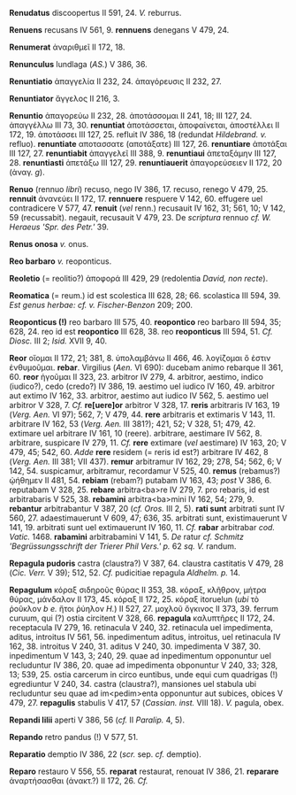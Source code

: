 **Renudatus** discoopertus II 591, 24. *V.* reburrus.

**Renuens** recusans IV 561, 9. **rennuens** denegans V 479, 24.

**Renumerat** ἀναριθμεῖ II 172, 18.

**Renunculus** lundlaga (*AS.*) V 386, 36.

**Renuntiatio** ἀπαγγελία II 232, 24. ἀπαγόρευσις II 232, 27.

**Renuntiator** ἄγγελος II 216, 3.

**Renuntio** ἀπαγορεύω II 232, 28. ἀποτάσσομαι II 241, 18; III 127, 24.
ἀπαγγέλλω III 73, 30. **renuntiat** ἀποτάσσεται, ἀποφαίνεται, ἀποστέλλει
II 172, 19. ἀποτάσσει III 127, 25. refluit IV 386, 18 (redundat
*Hildebrand. v.* refluo). **renuntiate** αποτασσατε (αποτάξατε) III
127, 26. **renuntiare** ἀποτάξαι III 127, 27. **renuntiabit** ἀπαγγελεῖ
III 388, 9. **renuntiaui** ἀπεταξάμην III 127, 28. **renuntiasti**
ἀπετάξω III 127, 29. **renuntiauerit** ἀπαγορεύσειεν II 172, 20 (ἀναγ.
*g*).

**Renuo** (rennuo *libri*) recuso, nego IV 386, 17. recuso, renego V
479, 25. **rennuit** ἀνανεύει II 172, 17. **rennuere** respuere V 142,
60. effugere uel contradicere V 577, 47. **renuit** (*vel* renn.)
recusauit IV 162, 31; 561, 10; V 142, 59 (recussabit). negauit,
recusauit V 479, 23. De *scriptura* rennuo *cf. W. Heraeus 'Spr. des
Petr.'* 39.

**Renus onosa** *v.* onus.

**Reo barbaro** *v.* reoponticus.

**Reoletio** (= reolitio?) ἀποφορά III 429, 29 (redolentia *David, non
recte*).

**Reomatica** (= reum.) id est scolestica III 628, 28; 66.
scolastica III 594, 39. *Est genus herbae: cf. v. Fischer-Benzon* 209;
200.

**Reoponticus (!)** reo barbaro III 575, 40. **reopontico** reo barbaro
III 594, 35; 628, 24. reo id est **reopontico** III 628, 38. reo
**reoponticus** III 594, 51. *Cf. Diosc.* III 2; *Isid.* XVII 9, 40.

**Reor** οἴομαι II 172, 21; 381, 8. ὑπολαμβάνω II 466, 46. λογίζομαι ὅ
ἐστιν ἐνθυμοῦμαι. **rebar**. Virgilius (*Aen.* VI 690): ducebam animo
rebarque II 361, 60. **reor** ἡγοῦμαι II 323, 23. arbitror IV 279, 4.
arbitror, aestimo, indico (iudico?), cedo (credo?) IV 386, 19. aestimo
uel iudico IV 160, 49. arbitror aut extimo IV 162, 33. arbitror, aestimo
aut iudico IV 562, 5. aestimo uel arbitror V 328, 7. *Cf.*
**re[uere]or** arbitror V 328, 17. **reris** arbitraris IV 163, 19
(*Verg. Aen.* VI 97); 562, 7; V 479, 44. **rere** arbitraris et
extimaris V 143, 11. arbitrare IV 162, 53 (*Verg. Aen.* III 381?);
421, 52; V 328, 51; 479, 42. extimare uel arbitrare IV 161, 10 (reere).
arbitrare, aesti­mare IV 562, 8. arbitrare, suspicare IV 279, 11. *Cf.*
**rere** extimare (*vel* aestimare) IV 163, 20; V 479, 45; 542, 60.
*Adde* **rere** residem (= reris id est?) arbitrare IV 462, 8 (*Verg.*
*Aen.* III 381; VII 437). **remur** arbitramur IV 162, 29; 278, 54; 562,
6; V 142, 54. suspicamur, arbitramur, recordamur V 525, 40. **remus**
(rebamus?) ᾠήθημεν II 481, 54. **rebiam** (rebam?) putabam IV 163, 43;
*post* V 386, 6. reputabam V 328, 25. **rebare** arbitra\<ba\>re IV 279,
7. pro rebaris, id est arbitrabaris V 525, 38. **rebamini**
arbitra\<ba\>mini IV 162, 54; 279, 9. **rebantur** arbitrabantur V 387,
20 (*cf. Oros.* III 2, 5). **rati sunt** arbitrati sunt IV 560, 27.
adaestimauerunt V 609, 47; 636, 35. arbitrati sunt, existimauerunt V
141, 19. arbitrati sunt ueI extimauerunt IV 160, 11. *Cf.* **rabar**
arbitrabar *cod. Vatic.* 1468. **rabamini** arbitrabamini V 141, 5. *De*
ratur *cf. Schmitz 'Begrüssungsschrift der Trierer Phil Vers.' p.* 62
*sq. V.* randum.

**Repagula pudoris** castra (claustra?) V 387, 64. claustra castitatis V
479, 28 (*Cic. Verr.* V 39); 512, 52. *Cf.* pudicitiae repagula
*Aldhelm. p.* 14.

**Repagulum** κόραξ σιδηροῦς θύρας II 353, 38. κόραξ, κλῆθρον, μήτρα
θύρας, μάνδαλον II 173, 45. κόραξ II 172, 25. κόραξ itoruelun (*ubi* τὸ
ῥοῦκλον *b e.* ἤτοι ῥύηλον *H.*) II 527, 27. μοχλοῦ ὄγκινος II 373, 39.
ferrum curuum, qui (?) ostia circitent V 328, 66. **repagula**
καλυπτῆρες II 172, 24. receptacula IV 279, 16. retinacula V 240, 32.
retinacula uel impedimenta, aditus, introitus IV 561, 56. inpedimentum
aditus, introitus, uel retinacula IV 162, 38. introitus V 240, 31.
aditus V 240, 30. impedimenta V 387, 30. inpedimentum V 143, 3; 240, 29.
quae ad inpedimentum opponuntur uel recluduntur IV 386, 20. quae ad
impedimenta obponuntur V 240, 33; 328, 13; 539, 25. ostia carcerum in
circo euntibus, unde equi cum quadrigas (!) egrediuntur V 240, 34.
castra (claustra?), mansiones uel stabula ubi recluduntur seu quae ad
im\<pedim\>enta opponuntur aut subices, obices V 479, 27. **repagulis**
stabulis V 417, 57 (*Cassian. inst.* VIII 18). *V.* pagula, obex.

**Repandi lilii** aperti V 386, 56 (*cf.* II *Paralip.* 4, 5).

**Repando** retro pandus (!) V 577, 51.

**Reparatio** demptio IV 386, 22 (*scr.* sep. *cf.* demptio).

**Reparo** restauro V 556, 55. **reparat** restaurat, renouat IV 386,
21. **reparare** ἀναρτήσασθαι (ἀνακτ.?) II 172, 26. *Cf.*
